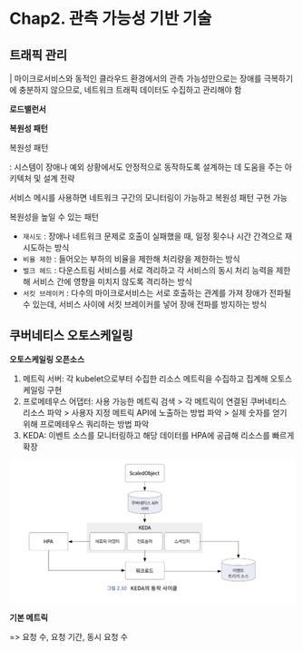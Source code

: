 # Chap2. 관측 가능성 기반 기술

## 트래픽 관리

| 마이크로서비스와 동적인 클라우드 환경에서의 관측 가능성만으로는 장애를 극복하기에 충분하지 않으므로, 네트워크 트래픽 데이터도 수집하고 관리해야 함 

**로드밸런서**

**복원성 패턴**

복원성 패턴

: 시스템이 장애나 예외 상황에서도 안정적으로 동작하도록 설계하는 데 도움을 주는 아키텍처 및 설계 전략

서비스 메시를 사용하면 네트워크 구간의 모니터링이 가능하고 복원성 패턴 구현 가능

복원성을 높일 수 있는 패턴

- `재시도` : 장애나 네트워크 문제로 호출이 실패했을 때, 일정 횟수나 시간 간격으로 재시도하는 방식
- `비율 제한` : 들어오는 부하의 비율을 제한해 처리량을 제한하는 방식
- `벌크 헤드` : 다운스트림 서비스를 서로 격리하고 각 서비스의 동시 처리 능력을 제한해 서비스 간에 영향을 미치지 않도록 격리하는 방식
- `서킷 브레이커` : 다수의 마이크로서비스는 서로 호출하는 관계를 가져 장애가 전파될 수 있는데, 서비스 사이에 서킷 브레이커를 넣어 장애 전파를 방지하는 방식

## 쿠버네티스 오토스케일링

**오토스케일링 오픈소스**

1. 메트릭 서버: 각 kubelet으로부터 수집한 리소스 메트릭을 수집하고 집계해 오토스케일링 구현
2. 프로메테우스 어댑터: 사용 가능한 메트릭 검색 > 각 메트릭이 연결된 쿠버네티스 리소스 파악 > 사용자 지정 메트릭 API에 노출하는 방법 파악 > 실제 숫자를 얻기 위해 프로메테우스 쿼리하는 방법 파악
3. KEDA: 이벤트 소스를 모니터링하고 해당 데이터를 HPA에 공급해 리소스를 빠르게 확장

![alt text](image/image.png)

**기본 메트릭**

=> 요청 수, 요청 기간, 동시 요청 수


